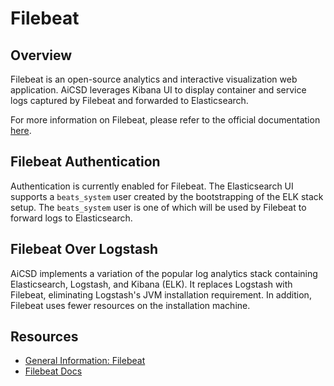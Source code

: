 # Filebeat

## Overview
Filebeat is an open-source analytics and interactive visualization web application. AiCSD leverages Kibana UI to display container and service logs captured by Filebeat and forwarded to Elasticsearch.

For more information on Filebeat, please refer to the official documentation [here](https://www.elastic.co/beats/filebeat).

## Filebeat Authentication
Authentication is currently enabled for Filebeat. The Elasticsearch UI supports a `beats_system` user created by the bootstrapping of the ELK stack setup. The `beats_system` user is one of which will be used by Filebeat to forward logs to Elasticsearch.

## Filebeat Over Logstash
AiCSD implements a variation of the popular log analytics stack containing Elasticsearch, Logstash, and Kibana (ELK). It replaces Logstash with Filebeat, eliminating Logstash's JVM installation requirement. In addition, Filebeat uses fewer resources on the installation machine. 

## Resources

- [General Information: Filebeat](https://www.elastic.co/beats/filebeat)
- [Filebeat Docs](https://www.elastic.co/guide/en/beats/filebeat/current/index.html)


